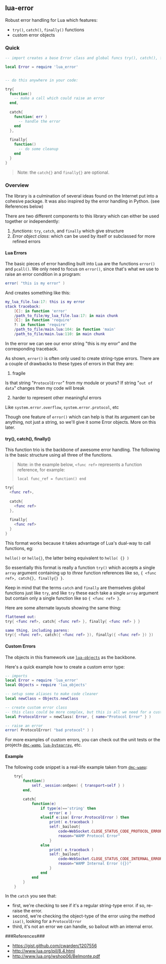 ## lua-error ##

Robust error handling for Lua which features:

* `try()`, `catch()`, `finally()` functions
* custom error objects


### Quick ###

```lua
-- import creates a base Error class and global funcs try(), catch(), finally()

local Error = require 'lua_error'


-- do this anywhere in your code:

try{
  function()
    -- make a call which could raise an error
  end,
  
  catch{
    function( err )
      -- handle the error
    end
  },
  
  finally{
    function()
      -- do some cleanup
    end
  }
}
```

> Note: the `catch{}` and `finally{}` are optional.



### Overview ###

The library is a culmination of several ideas found on the Internet put into a cohesive package. It was also inspired by the error handling in Python. (see References below)

There are two different components to this library which can either be used together or independently:

1. *functions*: `try`, `catch`, and `finally` which give structure
2. *Error object class*: which can be used by itself or subclassed for more refined errors


#### Lua Errors ####

The basic pieces of error handling built into Lua are the functions `error()` and `pcall()`. We only need to focus on `error()`, since that's what we use to raise an error condition in a program:

```lua
error( "this is my error" )
```

And creates something like this:

```lua
my_lua_file.lua:17: this is my error
stack traceback:
	[C]: in function 'error'
	/path_to_file/my_lua_file.lua:17: in main chunk
	[C]: in function 'require'
	?: in function 'require'
	/path_to_file/main.lua:104: in function 'main'
	/path_to_file/main.lua:110: in main chunk
```

In the error we can see our error string "this is my error" and the corresponding traceback.

As shown, `error()` is often only used to create string-type errors. There are a couple of drawbacks to these types of errors in that they are:

1. fragile

  Is that string "`ProtocolError`" from my module or yours? If string "`out of data`" changes then my code will break

2. harder to represent other meaningful errors

  Like `system.error.overflow`, `system.error.protocol`, etc

Though one feature of `error()` which can help is that its argument can be anything, not just a string, so we'll give it some Error objects. More on this later.


#### try(), catch(), finally() ####

This function trio is the backbone of awesome error handling. The following is the basic structure using all three of the functions.

> Note: in the example below, `<func ref>` represents a function reference, for example: 
>
> `local func_ref = function() end`

```lua
try{
  <func ref>,
  
  catch{
    <func ref>
  },
  
  finally{
    <func ref>
  }
}
```

This format works because it takes advantage of Lua's dual-way to call functions, eg:

`hello()` or `hello{}`, the latter being equivalent to `hello( {} )`

So essentially this format is really a function `try()` which accepts a single `array` argument containing up to _three_ function references like so, `{ <func ref>, catch{}, finally{} }`.

Keep in mind that the terms `catch` and `finally` are themselves global functions just like `try`, and like `try` these each take a single `array` argument but contain only a single function like so `{ <func ref> }`.


Here are some alternate layouts showing the same thing:

```lua
flattened out:
try{ <func ref>, catch{ <func ref> }, finally{ <func ref> } }

same thing, including parens:
try({ <func ref>, catch({ <func ref> }), finally({ <func ref> }) })
```


#### Custom Errors ####

The objects in this framework use [`lua-objects`](https://github.com/dmccuskey/lua-objects) as the backbone.

Here's a quick example how to create a custom error type:

```lua
-- imports
local Error = require 'lua_error'
local Objects = require 'lua_objects'

-- setup some aliases to make code cleaner
local newClass = Objects.newClass

-- create custom error class
-- this class could be more complex, but this is all we need for a custom error
local ProtocolError = newClass( Error, { name="Protocol Error" } )

-- raise an error
error( ProtocolError( "bad protocol" ) )
```

For more examples of custom errors, you can check out the unit tests or the projects [`dmc-wamp`](https://github.com/dmccuskey/dmc-wamp), [`lua-bytearray`](https://github.com/dmccuskey/lua-bytearray), etc.



#### Example ####

The following code snippet is a real-life example taken from [`dmc-wamp`](https://github.com/dmccuskey/dmc-wamp):

```lua
	try{
		function()
			self._session:onOpen( { transport=self } )
		end,

		catch{
			function(e)
				if type(e)=='string' then
					error( e )
				elseif e:isa( Error.ProtocolError ) then
					print( e.traceback )
					self:_bailout{
						code=WebSocket.CLOSE_STATUS_CODE_PROTOCOL_ERROR,
						reason="WAMP Protocol Error"
					}
				else
					print( e.traceback )
					self:_bailout{
						code=WebSocket.CLOSE_STATUS_CODE_INTERNAL_ERROR,
						reason="WAMP Internal Error ({})"
					}
				end
			end
		}
	}
```

In the `catch` you see that:
* first, we're checking to see if it's a regular string-type error. if so, re-raise the error.
* second, we're checking the object-type of the error using the method `isa()`, looking for a `ProtocolError`
* third, it's not an error we can handle, so bailout with an internal error.


###References###

* https://gist.github.com/cwarden/1207556
* http://www.lua.org/pil/8.4.html
* http://www.lua.org/wshop06/Belmonte.pdf
